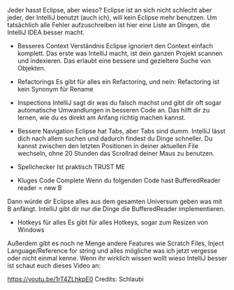 Jeder hasst Eclipse, aber wieso?
Eclipse ist an sich nicht schlecht aber jeder, der IntelliJ benutzt (auch ich), will kein Eclipse mehr benutzen.
Um tatsächlich alle Fehler aufzuschreiben ist hier eine Liste an Dingen, die IntelliJ IDEA besser macht.

- Besseres Context Verständnis
Eclipse ignoriert den Context einfach komplett. Das erste was IntelliJ macht, ist dein ganzen Projekt scannen und indexieren. Das erlaubt eine bessere und gezieltere Suche von Objekten.

- Refactorings
Es gibt für alles ein Refactoring, und nein: Refactoring ist kein Synonym für Rename

- Inspections
IntelliJ sagt dir was du falsch machst und gibt dir oft sogar automatische Umwandlungen in besseren Code an. Das hilft dir zu lernen, wie du es direkt am Anfang richtig machen kannst.

- Bessere Navigation
Eclipse hat Tabs, aber Tabs sind dumm. IntelliJ lässt dich nach allem suchen und dadurch findest du Dinge schneller. Du kannst zwischen den letzten Positionen in deiner aktuellen File wechseln, ohne 20 Stunden das Scrollrad deiner Maus zu benutzen.

- Spellchecker 
Ist praktisch TRUST ME

- Kluges Code Complete
Wenn du folgenden Code hast
BufferedReader reader = new B


Dann würde dir Eclipse alles aus dem gesamten Universum geben was mit B anfängt. IntelliJ gibt dir nur die Dinge die BufferedReader implementieren.

- Hotkeys für alles
Es gibt für alles Hotkeys, sogar zum Resizen von Windows

Außerdem gibt es noch ne Menge andere Features wie Scratch Files, Inject Language/Reference for string und alles mögliche was ich jetzt vergesse oder nicht einmal kenne. Wenn ihr wirklich wissen wollt wieso IntelliJ besser ist schaut euch dieses Video an:

https://youtu.be/1rT4ZLhkpE0
Credits: Schlaubi
